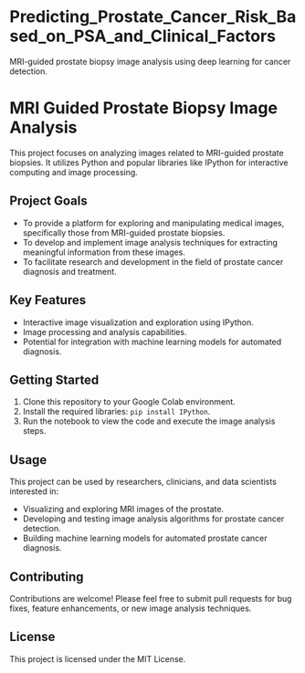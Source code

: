 # Predicting_Prostate_Cancer_Risk_Based_on_PSA_and_Clinical_Factors
MRI-guided prostate biopsy image analysis using deep learning for cancer detection.


# MRI Guided Prostate Biopsy Image Analysis

This project focuses on analyzing images related to MRI-guided prostate biopsies. It utilizes Python and popular libraries like IPython for interactive computing and image processing.

## Project Goals

- To provide a platform for exploring and manipulating medical images, specifically those from MRI-guided prostate biopsies.
- To develop and implement image analysis techniques for extracting meaningful information from these images.
- To facilitate research and development in the field of prostate cancer diagnosis and treatment.

## Key Features

- Interactive image visualization and exploration using IPython.
- Image processing and analysis capabilities.
- Potential for integration with machine learning models for automated diagnosis.

## Getting Started

1. Clone this repository to your Google Colab environment.
2. Install the required libraries: `pip install IPython`.
3. Run the notebook to view the code and execute the image analysis steps.

## Usage

This project can be used by researchers, clinicians, and data scientists interested in:

- Visualizing and exploring MRI images of the prostate.
- Developing and testing image analysis algorithms for prostate cancer detection.
- Building machine learning models for automated prostate cancer diagnosis.

## Contributing

Contributions are welcome! Please feel free to submit pull requests for bug fixes, feature enhancements, or new image analysis techniques.

## License

This project is licensed under the MIT License.
